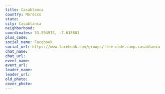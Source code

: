 ```yaml
---
title: Casablanca
country: Morocco
state: 
city: Casablanca
neighborhood: 
coordinates: 33.594973, -7.618801
plus_code:
social_name: Facebook
social_url: https://www.facebook.com/groups/free.code.camp.casablanca
chat_name:
chat_url:
event_name:
event_url:
leader_name:
leader_url:
old_photo: 
cover_photo:
---
```


